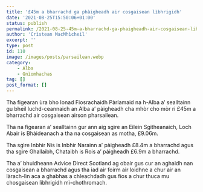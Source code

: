 ```yaml
---
title: '£45m a bharrachd ga phàigheadh air cosgaisean lìbhrigidh'
date: '2021-08-25T15:50:06+01:00'
status: publish
permalink: /2021-08-25-45m-a-bharrachd-ga-phaigheadh-air-cosgaisean-libhrigidh
author: 'Crìstean MacMhìcheil'
excerpt: ''
type: post
id: 110
image: /images/posts/parsailean.webp
category:
    - Alba
    - Gnìomhachas
tag: []
post_format: []
---
```

Tha figearan ùra bho Ionad Fiosrachaidh Pàrlamaid na h-Alba a’ sealltainn gu bheil luchd-ceannaich an Alba a’ pàigheadh cha mhòr cho mòr ri £45m a bharrachd air cosgaisean airson pharsailean.

Tha na figearan a’ sealltainn gur ann aig sgìre an Eilein Sgitheanaich, Loch Abair is Bhàideanach a tha na cosgaisean as motha, £9.06m.

Tha sgìre Inbhir Nis is Inbhir Narainn a’ pàigheadh £8.4m a bharrachd agus tha sgìre Ghallaibh, Chataibh is Rois a’ pàigheadh £6.9m a bharrachd.

Tha a’ bhuidheann Advice Direct Scotland ag obair gus cur an aghaidh nan cosgaisean a bharrachd agus tha iad air foirm air loidhne a chur air an làrach-lìn aca a ghabhas a chleachdadh gus fios a chur thuca mu chosgaisean lìbhrigidh mì-chothromach.
